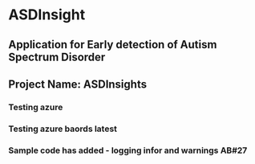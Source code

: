 # ASDInsight

## Application for  Early detection of Autism Spectrum Disorder

## Project Name: ASDInsights


### Testing azure



### Testing azure baords latest


### Sample code has added - logging infor and warnings AB#27
